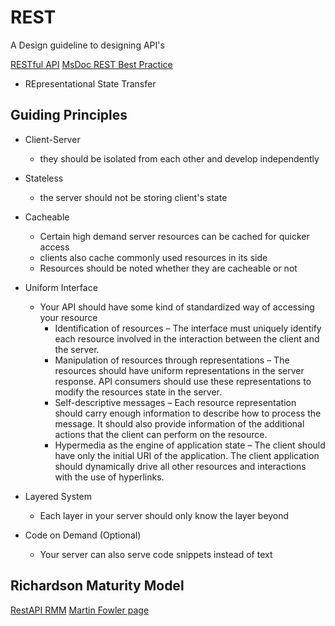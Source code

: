 # REST
A Design guideline to designing API's

[RESTful API](https://restfulapi.net/)
[MsDoc REST Best Practice](https://learn.microsoft.com/en-us/azure/architecture/best-practices/api-design)

- REpresentational State Transfer

## Guiding Principles
- Client-Server
    - they should be isolated from each other and develop independently

- Stateless
    - the server should not be storing client's state

- Cacheable
    - Certain high demand server resources can be cached for quicker access
    - clients also cache commonly used resources in its side
    - Resources should be noted whether they are cacheable or not

- Uniform Interface
    - Your API should have some kind of standardized way of accessing your resource
        - Identification of resources – The interface must uniquely identify each resource involved in the interaction between the client and the server.
        - Manipulation of resources through representations – The resources should have uniform representations in the server response. API consumers should use these representations to modify the resources state in the server.
        - Self-descriptive messages – Each resource representation should carry enough information to describe how to process the message. It should also provide information of the additional actions that the client can perform on the resource.
        - Hypermedia as the engine of application state – The client should have only the initial URI of the application. The client application should dynamically drive all other resources and interactions with the use of hyperlinks.

- Layered System
    - Each layer in your server should only know the layer beyond

- Code on Demand (Optional)
    - Your server can also serve code snippets instead of text

## Richardson Maturity Model
[RestAPI RMM](https://restfulapi.net/richardson-maturity-model/)
[Martin Fowler page](https://martinfowler.com/articles/richardsonMaturityModel.html)